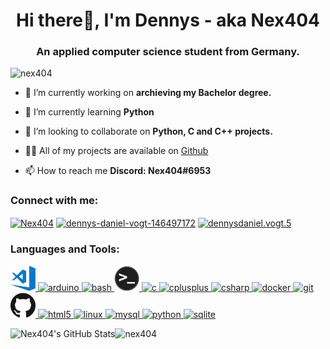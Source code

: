 
<h1 align="center">Hi there👋, I'm Dennys - aka Nex404</h1>
<h3 align="center">An applied computer science student from Germany.</h3>

<p align="left"> <img src="https://komarev.com/ghpvc/?username=nex404&label=Profile%20views&color=0e75b6&style=flat" alt="nex404" /> </p>

- 🔭 I’m currently working on **archieving my Bachelor degree.**

- 🌱 I’m currently learning **Python**

- 👯 I’m looking to collaborate on **Python, C and C++ projects.**

- 👨‍💻 All of my projects are available on <a href="https://github.com/Nex404?tab=repositories">Github</a>

- 📫 How to reach me **Discord: Nex404#6953**

<h3 align="left">Connect with me:</h3>
<p align="left">
<a href="https://discord.gg/KvrmX5Zd7h" target="blank"><img align="center" src="https://cdn4.iconfinder.com/data/icons/vector-brand-logos/40/Discord-512.png" alt="Nex404" height="45" width="45" /></a>
<a href="https://linkedin.com/in/dennys-daniel-vogt-146497172" target="blank"><img align="center" src="https://cdn.jsdelivr.net/npm/simple-icons@3.0.1/icons/linkedin.svg" alt="dennys-daniel-vogt-146497172" height="30" width="40" /></a>
<a href="https://fb.com/dennysdaniel.vogt.5" target="blank"><img align="center" src="https://cdn.jsdelivr.net/npm/simple-icons@3.0.1/icons/facebook.svg" alt="dennysdaniel.vogt.5" height="30" width="40" /></a>
</p>

<h3 align="left">Languages and Tools:</h3>

<p align="left"> <a href="https://code.visualstudio.com/" target="_blank"> <img src="https://raw.githubusercontent.com/github/explore/80688e429a7d4ef2fca1e82350fe8e3517d3494d/topics/visual-studio-code/visual-studio-code.png" alt="Visual Studio Code" width="40" height="40"/> </a> 
<a href="https://www.arduino.cc/" target="_blank"> <img src="https://cdn.worldvectorlogo.com/logos/arduino-1.svg" alt="arduino" width="40" height="40"/> </a> 
<a href="https://www.gnu.org/software/bash/" target="_blank"> <img src="https://www.vectorlogo.zone/logos/gnu_bash/gnu_bash-icon.svg" alt="bash" width="40" height="40"/> </a> 
<a href="https://openclassrooms.com/en/courses/4614926-learn-the-command-line-in-terminal" target="_blank"> <img src="https://raw.githubusercontent.com/github/explore/80688e429a7d4ef2fca1e82350fe8e3517d3494d/topics/terminal/terminal.png" alt="bash" width="40" height="40"/> </a> 
<a href="https://www.cprogramming.com/" target="_blank"> <img src="https://devicons.github.io/devicon/devicon.git/icons/c/c-original.svg" alt="c" width="40" height="40"/> </a> 
<a href="https://www.w3schools.com/cpp/" target="_blank"> <img src="https://devicons.github.io/devicon/devicon.git/icons/cplusplus/cplusplus-original.svg" alt="cplusplus" width="40" height="40"/> </a> 
<a href="https://www.w3schools.com/cs/" target="_blank"> <img src="https://devicons.github.io/devicon/devicon.git/icons/csharp/csharp-original.svg" alt="csharp" width="40" height="40"/> </a> 
<a href="https://www.docker.com/" target="_blank"> <img src="https://devicons.github.io/devicon/devicon.git/icons/docker/docker-original-wordmark.svg" alt="docker" width="40" height="40"/> </a> 
<a href="https://git-scm.com/" target="_blank"> <img src="https://www.vectorlogo.zone/logos/git-scm/git-scm-icon.svg" alt="git" width="40" height="40"/> </a> 
<a href="https://github.com/" target="_blank"> <img src="https://raw.githubusercontent.com/github/explore/78df643247d429f6cc873026c0622819ad797942/topics/github/github.png" alt="GitHub" width="40" height="40"/> </a> 
<a href="https://www.w3.org/html/" target="_blank"> <img src="https://devicons.github.io/devicon/devicon.git/icons/html5/html5-original-wordmark.svg" alt="html5" width="40" height="40"/> </a> 
<a href="https://www.linux.org/" target="_blank"> <img src="https://devicons.github.io/devicon/devicon.git/icons/linux/linux-original.svg" alt="linux" width="40" height="40"/> </a> 
<a href="https://www.mysql.com/" target="_blank"> <img src="https://devicons.github.io/devicon/devicon.git/icons/mysql/mysql-original-wordmark.svg" alt="mysql" width="40" height="40"/> </a> 
<a href="https://www.python.org" target="_blank"> <img src="https://devicons.github.io/devicon/devicon.git/icons/python/python-original.svg" alt="python" width="40" height="40"/> </a> 
<a href="https://www.sqlite.org/" target="_blank"> <img src="https://www.vectorlogo.zone/logos/sqlite/sqlite-icon.svg" alt="sqlite" width="40" height="40"/> </a> </p>


<p><img align="left" alt="Nex404's GitHub Stats" src="https://github-readme-stats.vercel.app/api?username=nex404&show_icons=true&locale=en&count_private=true" />
<img align="left" src="https://github-readme-stats.vercel.app/api/top-langs?username=nex404&show_icons=true&locale=en&layout=compact&exclude_repo=catkin_ws" alt="nex404" /></p>



